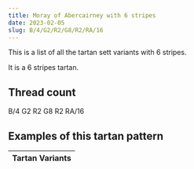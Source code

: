 ```yaml
---
title: Moray of Abercairney with 6 stripes
date: 2023-02-05
slug: B/4/G2/R2/G8/R2/RA/16
---
```

This is a list of all the tartan sett variants with 6 stripes.

It is a 6 stripes tartan.


## Thread count
B/4 G2 R2 G8 R2 RA/16

## Examples of this tartan pattern

| Tartan Variants |
|---------------|
